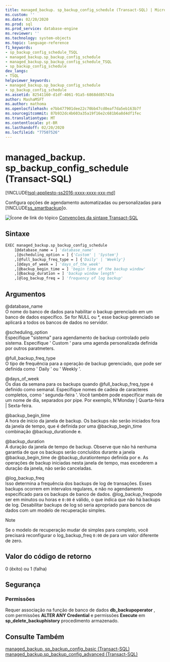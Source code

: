 ```yaml
---
title: managed_backup. sp_backup_config_schedule (Transact-SQL) | Microsoft Docs
ms.custom: ''
ms.date: 02/20/2020
ms.prod: sql
ms.prod_service: database-engine
ms.reviewer: ''
ms.technology: system-objects
ms.topic: language-reference
f1_keywords:
- sp_backup_config_schedule_TSQL
- managed_backup.sp_backup_config_schedule
- managed_backup.sp_backup_config_schedule_TSQL
- sp_backup_config_schedule
dev_langs:
- TSQL
helpviewer_keywords:
- managed_backup.sp_backup_config_schedule
- sp_backup_config_schedule
ms.assetid: 82541160-d1df-4061-91a5-6868dd85743a
author: MashaMSFT
ms.author: mathoma
ms.openlocfilehash: e7bb477901dee22c70bb47cd0eaf7da5eb163b7f
ms.sourcegitcommit: 87b932dc4b603a35a19f16e2c681b6a8d4df1fec
ms.translationtype: MT
ms.contentlocale: pt-BR
ms.lasthandoff: 02/20/2020
ms.locfileid: "77507526"
---
```

# <a name="managed_backupsp_backup_config_schedule-transact-sql"></a>managed_backup. sp_backup_config_schedule (Transact-SQL)
[!INCLUDE[tsql-appliesto-ss2016-xxxx-xxxx-xxx-md](../../includes/tsql-appliesto-ss2016-xxxx-xxxx-xxx-md.md)]

  Configura opções de agendamento automatizadas ou personalizadas para [!INCLUDE[ss_smartbackup](../../includes/ss-smartbackup-md.md)]o.  
    
 ![Ícone de link do tópico](../../database-engine/configure-windows/media/topic-link.gif "Ícone de link do tópico") [Convenções da sintaxe Transact-SQL](../../t-sql/language-elements/transact-sql-syntax-conventions-transact-sql.md)  
  
## <a name="syntax"></a>Sintaxe  
  
```vb  
EXEC managed_backup.sp_backup_config_schedule   
    [@database_name = ] 'database_name'
    ,[@scheduling_option = ] {'Custom' | 'System'}  
    ,[@full_backup_freq_type = ] {'Daily' | 'Weekly'}  
    ,[@days_of_week = ] 'days_of_the_week'  
    ,[@backup_begin_time = ] 'begin time of the backup window'  
    ,[@backup_duration = ] 'backup window length'  
    ,[@log_backup_freq = ] 'frequency of log backup'  
```  
  
##  <a name="Arguments"></a> Argumentos  
 @database_name  
 O nome do banco de dados para habilitar o backup gerenciado em um banco de dados específico. Se for NULL ou *, esse backup gerenciado se aplicará a todos os bancos de dados no servidor.  
  
 @scheduling_option  
 Especifique "sistema" para agendamento de backup controlado pelo sistema. Especifique ' Custom ' para uma agenda personalizada definida por outros paratmeters.  
  
 @full_backup_freq_type  
 O tipo de frequência para a operação de backup gerenciado, que pode ser definida como ' Daily ' ou ' Weekly '.  
  
 @days_of_week  
 Os dias da semana para os backups quando @full_backup_freq_type é definido como semanal. Especifique nomes de cadeia de caracteres completos, como ' segunda-feira '.  Você também pode especificar mais de um nome de dia, separados por pipe. Por exemplo, N'Monday | Quarta-feira | Sexta-feira.  
  
 @backup_begin_time  
 A hora de início da janela de backup. Os backups não serão iniciados fora da janela de tempo, que é definida por uma @backup_begin_time combinação @backup_durationde e.  
  
 @backup_duration  
 A duração da janela de tempo de backup. Observe que não há nenhuma garantia de que os backups serão concluídos durante a janela @backup_begin_time de @backup_durationtempo definida por e. As operações de backup iniciadas nesta janela de tempo, mas excederem a duração da janela, não serão canceladas.  
  
 @log_backup_freq  
 Isso determina a frequência dos backups de log de transações. Esses backups ocorrem em intervalos regulares, e não no agendamento especificado para os backups de banco de dados. @log_backup_freqpode ser em minutos ou horas e `0:00` é válido, o que indica que não há backups de log. Desabilitar backups de log só seria apropriado para bancos de dados com um modelo de recuperação simples.  
  
> [!NOTE]  
>  Se o modelo de recuperação mudar de simples para completo, você precisará reconfigurar o log_backup_freq `0:00` de para um valor diferente de zero.  
  
## <a name="return-code-value"></a>Valor do código de retorno  
 0 (êxito) ou 1 (falha)  
  
## <a name="security"></a>Segurança  
  
### <a name="permissions"></a>Permissões  
 Requer associação na função de banco de dados **db_backupoperator** , com permissões **ALTER ANY Credential** e permissões **Execute** em **sp_delete_backuphistory** procedimento armazenado.  
  
## <a name="see-also"></a>Consulte Também  
 [managed_backup. sp_backup_config_basic (Transact-SQL)](../../relational-databases/system-stored-procedures/managed-backup-sp-backup-config-basic-transact-sql.md)   
 [managed_backup.sp_backup_config_advanced &#40;Transact-SQL&#41;](../../relational-databases/system-stored-procedures/managed-backup-sp-backup-config-advanced-transact-sql.md)  
  
  
